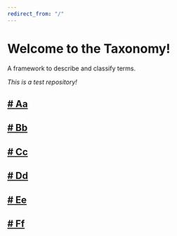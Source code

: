 ```yaml
---
redirect_from: "/"
---
```


# Welcome to the Taxonomy! 

A framework to describe and classify terms.

*This is a test repository!*

## [# Aa](/wiki/Aa.md)

## [# Bb](/wiki/Bb.md)

## [# Cc](/wiki/Cc.md)

## [# Dd](/wiki/Dd.md)

## [# Ee](/wiki/Ee.md)

## [# Ff](/wiki/Ff.md)

